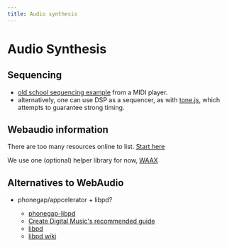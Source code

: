 ```yaml
---
title: Audio synthesis
---
```


# Audio Synthesis




## Sequencing

* [old school sequencing example](https://github.com/mudcube/MIDI.js/blob/master/js/midi/player.js) from a MIDI player.
* alternatively, one can use DSP as a sequencer, as with [tone.js](https://github.com/Tonejs/Tone.js), which attempts to guarantee strong timing.

## Webaudio information

There are too many resources online to list. [Start here](http://livingthing.danmackinlay.name/javascript_audio.html)

We use one (optional) helper library for now, [WAAX](https://hoch.github.io/WAAX/get-started)

## Alternatives to WebAudio

* phonegap/appcelerator + libpd?

    * [phonegap-libpd](https://github.com/alesaccoia/phonegap-libpd)
    * [Create Digital Music's recommended guide](http://createdigitalmusic.com/2012/03/how-to-make-a-music-app-for-ios-free-with-libpd-exclusive-book-excerpt/)
    * [libpd](http://libpd.cc/documentation/)
    * [libpd wiki](https://github.com/libpd/libpd/wiki)

